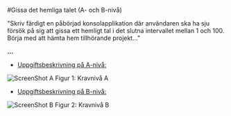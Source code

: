 #Gissa det hemliga talet (A- och B-nivå)

"Skriv färdigt en påbörjad konsolapplikation där användaren ska ha sju försök på sig att gissa ett hemligt tal i det slutna intervallet mellan 1 och 100. Börja med att hämta hem tillhörande projekt..."

**...**

- [Uppgiftsbeskrivning på A-nivå:](a-level/)

![ScreenShot A](../images/a-images/numberGuessingGameA.png)
Figur 1: Kravnivå A

- [Uppgiftsbeskrivning på B-nivå:](b-level/)

![ScreenShot B](XXX.png)
Figur 2: Kravnivå B

